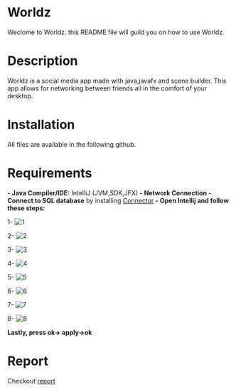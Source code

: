 # Worldz
 
Weclome to Worldz. this README file will guild you on how to use Worldz.

# Description
Worldz is a social media app made with java,javafx and scene builder. This app allows for networking between friends all in the comfort of your desktop.
	
# Installation 
All files are available in the following github.
	
# Requirements
**- Java Compiler/IDE:** IntelliJ (JVM,SDK,JFX)
**- Network Connection**
**- Connect to SQL database** by installing [Connector](https://dev.mysql.com/get/Downloads/Connector-J/mysql-connector-j-8.4.0.zip)
**- Open Intellij and follow these steps:**

 1-
 ![1](https://github.com/OmarAshry1/Worldz/assets/167476967/18c67e1b-49d9-44b8-879e-ac1d898bde9d)
 
 2-
 ![2](https://github.com/OmarAshry1/Worldz/assets/167476967/ae3fbb7f-02ce-49b1-902e-a53014d4f08c)
 
 3-
 ![3](https://github.com/OmarAshry1/Worldz/assets/167476967/b884ab64-2646-4d58-a207-e6a80e8dee68)
 
 4-
 ![4](https://github.com/OmarAshry1/Worldz/assets/167476967/89978ae7-ab66-43b8-ab7e-9efb36272da6)
 
 5-
 ![5](https://github.com/OmarAshry1/Worldz/assets/167476967/5e061f72-ed8f-4957-93d3-150b2e6130af)
 
 6-
 ![6](https://github.com/OmarAshry1/Worldz/assets/167476967/aa1360e2-8af3-423b-a2c5-86bb37464b93)
 
 7-
 ![7](https://github.com/OmarAshry1/Worldz/assets/167476967/b420f66d-6cca-4eef-909a-d23068cf23f6)
 
 8-
 ![8](https://github.com/OmarAshry1/Worldz/assets/167476967/0c4b4c60-670d-4933-8da2-57f3cb3818e5)

 
 **Lastly, press ok-> apply->ok**
	
# Report

Checkout [report](Report.pdf)
